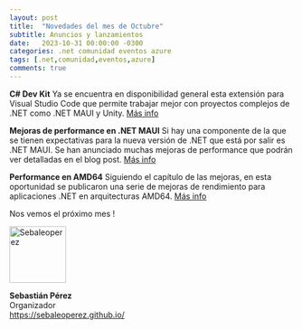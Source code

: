 ```yaml
---
layout: post
title:  "Novedades del mes de Octubre"
subtitle: Anuncios y lanzamientos
date:   2023-10-31 00:00:00 -0300
categories: .net comunidad eventos azure
tags: [.net,comunidad,eventos,azure]
comments: true
---
```


**C# Dev Kit**
Ya se encuentra en disponibilidad general esta extensión para Visual Studio Code que permite trabajar mejor con proyectos complejos de .NET como .NET MAUI y Unity. [Más info](https://devblogs.microsoft.com/dotnet/csharp-dev-kit-now-generally-available/?WT.mc_id=DT-MVP-5003354)

**Mejoras de performance en .NET MAUI**
Si hay una componente de la que se tienen expectativas para la nueva versión de .NET que está por salir es .NET MAUI. Se han anunciado muchas mejoras de performance que podrán ver detalladas en el blog post. [Más info](https://devblogs.microsoft.com/dotnet/dotnet-8-performance-improvements-in-dotnet-maui/?WT.mc_id=DT-MVP-5003354)

**Performance en AMD64**
Siguiendo el capítulo de las mejoras, en esta oportunidad se publicaron una serie de mejoras de rendimiento para aplicaciones .NET en arquitecturas AMD64. [Más info](https://devblogs.microsoft.com/dotnet/this-arm64-performance-in-dotnet-8/?WT.mc_id=DT-MVP-5003354)

Nos vemos el próximo mes !

<img src="https://sebaleoperez.github.io/assets/img/sebaleoperez.png" alt="Sebaleoperez" style="width:100px;"/>

**Sebastián Pérez**  
Organizador  
<https://sebaleoperez.github.io/>